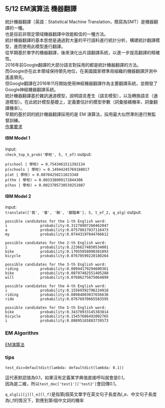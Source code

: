 ## 5/12 EM演算法 機器翻譯
統計機器翻譯（英語：Statistical Machine Translation，簡寫為SMT）是機器翻譯的一種。  
也是目前非限定領域機器翻譯中效能較佳的一種方法。  
統計機器翻譯的基本思想是通過對大量的平行語料進行統計分析，構建統計翻譯模型，進而使用此模型進行翻譯。  
從早期基於單字的機器翻譯，後來演化出片語翻譯系統，以進一步提高翻譯的精確性。  
2016年前Google翻譯的大部分語言對採用的都是統計機器翻譯的方法。  
而Google亦在此本領域保持領先地位，在美國國家標準局組織的機器翻譯評測中遙遙領先。  
但Google翻譯在2016年11月開始使用神經機器翻譯作為主要翻譯系統，並開發了Google神經機器翻譯系統。  
統計機器翻譯基於雜訊通道模型，說明語言產生（語言模型），以及轉換語言（通道模型）。在此統計模型基礎上，定義要估計的模型參數（詞彙接續機率，詞彙翻譯機率）。  
早期的基於詞的統計機器翻譯採用的是 EM 演算法，採用最大似然準則進行無監督訓練。  
[作業要求](https://hackmd.io/0E6yI_7lSZeM3hYlSv1zuw#Example)  
#### IBM Model 1
input:  
`check_top_k_prob('學校', 5, t_ef)`
output:  
```
p(school | 學校) = 0.7543461511392134
p(schools | 學校) = 0.14944245769188017
p(at | 學校) = 0.08704250211023348
p(the | 學校) = 0.003338099172844306
p(has | 學校) = 0.0023705730539251087
```

#### IBM Model 2
input:  
`translate(['我', '會', '騎', '腳踏車'], 5, t_ef_2, q_alg)`
output:  
```
possible candidates for the 1-th English word:
i               probability:0.31278907260462047
a               probability:0.07578017037116473
my              probability:0.07443197844766612

possible candidates for the 2-th English word:
i               probability:0.22366274850534001
bike            probability:0.17055958090381093
bicycle         probability:0.07670599220180264

possible candidates for the 3-th English word:
riding          probability:0.08944179294600361
bike            probability:0.08797482551405288
will            probability:0.07686275875064899

possible candidates for the 4-th English word:
i               probability:0.15569392796224918
riding          probability:0.08984803037656636
ride            probability:0.07676970665583595

possible candidates for the 5-th English word:
bike            probability:0.34370933145383814
bicycle         probability:0.15457686492002765
i               probability:0.08895165883739573
```  
### EM Algorithm
[EM演算法](https://zh.wikipedia.org/wiki/%E6%9C%80%E5%A4%A7%E6%9C%9F%E6%9C%9B%E7%AE%97%E6%B3%95)  
### tips
```
test_dic=defaultdict(lambda: defaultdict(lambda: 0.1))
```
這代表默認值為0.1，如果沒有定義某字典值直接呼叫就會是0.1。  
因為是二維，所以`test_doc['test1']['test2']`會回傳0.1。  

`q_alg[i][j][l_e][l_f]`是指第j個英文單字在英文句子長度為l_e、中文句子長度為l_f的情況下，對應到第i個中文詞的機率    